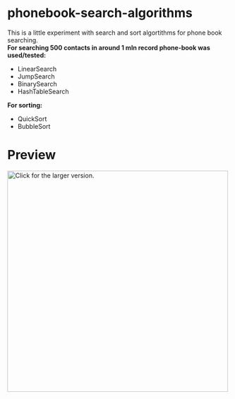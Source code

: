 # phonebook-search-algorithms
This is a little experiment with search and sort algortithms for phone book searching.  
**For searching 500 contacts in around 1 mln record phone-book was used/tested:** 
- LinearSearch
- JumpSearch
- BinarySearch
- HashTableSearch  

**For sorting:**
- QuickSort
- BubbleSort

# Preview
<a href="https://drive.google.com/uc?export=view&id=1gLVaMJIIHDR60cymlhI20nSNEOgj2DA-"><img src="https://drive.google.com/uc?export=view&id=1gLVaMJIIHDR60cymlhI20nSNEOgj2DA-" style="width: 500px; max-width: 100%; height: auto" title="Click for the larger version." /></a>

